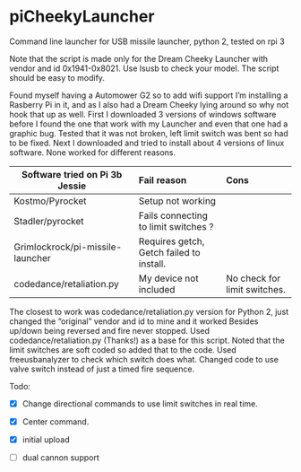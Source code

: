 # piCheekyLauncher
Command line launcher for USB missile launcher, python 2, tested on rpi 3

Note that the script is made only for the Dream Cheeky Launcher with vendor and id 0x1941-0x8021.
Use lsusb to check your model.
The script should be easy to modify.


Found myself having a Automower G2 so to add wifi support I’m installing a Rasberry Pi in it, and as I also had a Dream Cheeky lying around so why not hook that up as well.
First I downloaded 3 versions of windows software before I found the one that work with my Launcher and even that one had a graphic bug. Tested that it was not broken, left limit switch was bent so had to be fixed.
Next I downloaded and tried to install about 4 versions of linux software. None worked for different reasons.


|Software tried on Pi 3b Jessie  	|Fail reason	                            |Cons                         |
|---------------------------------|:----------------------------------------|:----------------------------|
|Kostmo/Pyrocket	                |Setup not working                        |                             |
|Stadler/pyrocket	                |Fails connecting to limit switches ?	    |                             |
|Grimlockrock/pi-missile-launcher	|Requires getch, Getch failed to install.	|                             |
|codedance/retaliation.py	        |My device not included	                  |No check for limit switches. |


The closest to work was codedance/retaliation.py version for Python 2, just changed the “original” vendor and id to mine and it worked 
Besides up/down being reversed and fire never stopped. Used codedance/retaliation.py (Thanks!) as a base for this script.
Noted that the limit switches are soft coded so added that to the code.
Used freeusbanalyzer to check which switch does what.
Changed code to use valve switch instead of just a timed fire sequence.


Todo\:
- [x] Change directional commands to use limit switches in real time.
- [x] Center command.
- [x] initial upload
- [ ] dual cannon support

